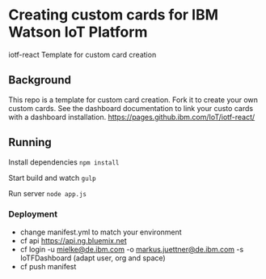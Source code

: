 # Creating custom cards for IBM Watson IoT Platform

iotf-react
Template for custom card creation

## Background

This repo is a template for custom card creation. Fork it to create your own custom cards. See the dashboard documentation to link your custo cards with a dashboard installation. https://pages.github.ibm.com/IoT/iotf-react/

## Running

Install dependencies
`npm install`

Start build and watch
`gulp`

Run server
`node app.js`

### Deployment

* change manifest.yml to match your environment
* cf api https://api.ng.bluemix.net
* cf login -u mielke@de.ibm.com -o markus.juettner@de.ibm.com -s IoTFDashboard (adapt user, org and space)
* cf push manifest
